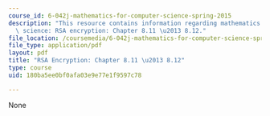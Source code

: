 ```yaml
---
course_id: 6-042j-mathematics-for-computer-science-spring-2015
description: "This resource contains information regarding mathematics for computer\
  \ science: RSA encryption: Chapter 8.11 \u2013 8.12."
file_location: /coursemedia/6-042j-mathematics-for-computer-science-spring-2015/180ba5ee0bf0afa03e9e77e1f9597c78_MIT6_042JS15_Session15.pdf
file_type: application/pdf
layout: pdf
title: "RSA Encryption: Chapter 8.11 \u2013 8.12"
type: course
uid: 180ba5ee0bf0afa03e9e77e1f9597c78

---
```

None